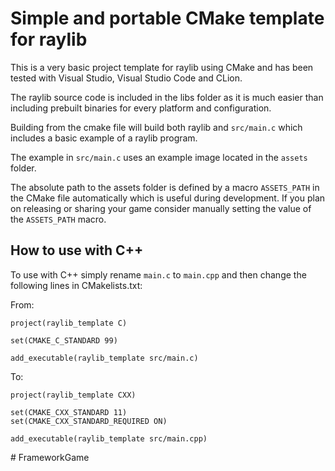 # Simple and portable CMake template for raylib

This is a very basic project template for raylib using CMake and has been tested with Visual Studio, Visual Studio Code and CLion.

The raylib source code is included in the libs folder as it is much easier than including prebuilt binaries for every platform and configuration.

Building from the cmake file will build both raylib and `src/main.c` which includes a basic example of a raylib program.

The example in `src/main.c` uses an example image located in the `assets` folder.

The absolute path to the assets folder is defined by a macro `ASSETS_PATH` in the CMake file automatically which is useful during development. If you plan on releasing or sharing your game consider manually setting the value of the `ASSETS_PATH` macro.

## How to use with C++
To use with C++ simply rename `main.c` to `main.cpp` and then change the following lines in CMakelists.txt:

From:
```
project(raylib_template C)

set(CMAKE_C_STANDARD 99)

add_executable(raylib_template src/main.c)
```

To:
```
project(raylib_template CXX)

set(CMAKE_CXX_STANDARD 11)
set(CMAKE_CXX_STANDARD_REQUIRED ON)

add_executable(raylib_template src/main.cpp)
```
#   F r a m e w o r k G a m e  
 